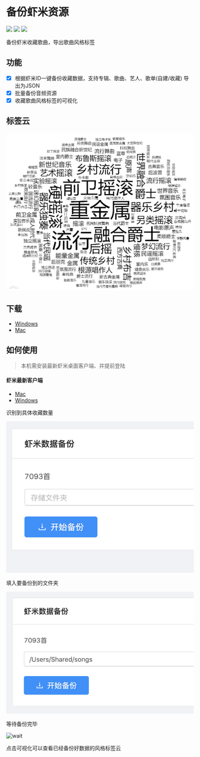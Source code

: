 # 备份虾米资源
![](https://img.shields.io/github/v/release/xiami2021/backup.svg)
![](https://img.shields.io/github/last-commit/xiami2021/backup)
![](https://img.shields.io/github/issues/xiami2021/backup)

备份虾米收藏歌曲，导出歌曲风格标签

## 功能
- [x] 根据虾米ID一键备份收藏数据，支持专辑、歌曲、艺人、歌单(自建/收藏) 导出为JSON
- [x] 批量备份音频资源
- [x] 收藏歌曲风格标签的可视化

## 标签云
![tag](tag.png)  

## 下载
- [Windows](https://github.91chifun.workers.dev//https://github.com/xiami2021/backup/releases/download/0.0.5/Setup.0.0.5.exe)  
- [Mac](https://github.91chifun.workers.dev//https://github.com/xiami2021/backup/releases/download/0.0.5/Setup.0.0.5.dmg)



## 如何使用
> 本机需安装最新虾米桌面客户端、并提前登陆

#### 虾米最新客户端
- [Mac](https://gxiami.alicdn.com/xiami-desktop/update/XiamiMac-05131024-070508.dmg)
- [Windows](https://gxiami.alicdn.com/xiami-desktop/update/%E8%99%BE%E7%B1%B3%E9%9F%B3%E4%B9%90-7.3.0-x86-1225.exe)


识别到具体收藏数量

![first](first.png)

填入要备份到的文件夹

![second](second.png)

等待备份完毕

![wait](https://xiami2021.github.io/visualization/images/wait.png)


点击可视化可以查看已经备份好数据的风格标签云

